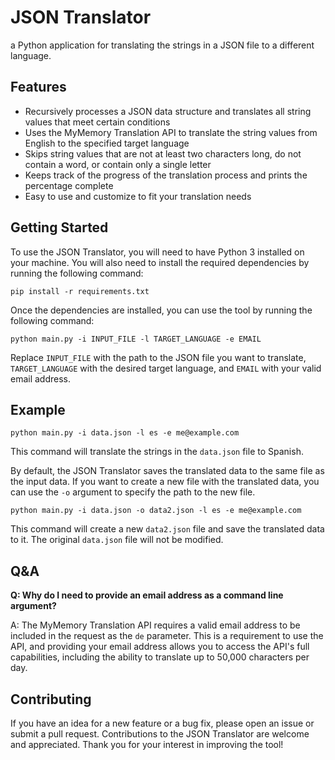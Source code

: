 # JSON Translator
a Python application for translating the strings in a JSON file to a different language.

## Features
- Recursively processes a JSON data structure and translates all string values that meet certain conditions
- Uses the MyMemory Translation API to translate the string values from English to the specified target language
- Skips string values that are not at least two characters long, do not contain a word, or contain only a single letter
- Keeps track of the progress of the translation process and prints the percentage complete
- Easy to use and customize to fit your translation needs

## Getting Started
To use the JSON Translator, you will need to have Python 3 installed on your machine. You will also need to install the required dependencies by running the following command:
```
pip install -r requirements.txt
```
Once the dependencies are installed, you can use the tool by running the following command:
```
python main.py -i INPUT_FILE -l TARGET_LANGUAGE -e EMAIL
```
Replace `INPUT_FILE` with the path to the JSON file you want to translate, `TARGET_LANGUAGE` with the desired target language, and `EMAIL` with your valid email address.

## Example
```
python main.py -i data.json -l es -e me@example.com
```
This command will translate the strings in the `data.json` file to Spanish.

By default, the JSON Translator saves the translated data to the same file as the input data. If you want to create a new file with the translated data, you can use the `-o` argument to specify the path to the new file.
```
python main.py -i data.json -o data2.json -l es -e me@example.com
```
This command will create a new `data2.json` file and save the translated data to it. The original `data.json` file will not be modified.

## Q&A
**Q: Why do I need to provide an email address as a command line argument?**

A: The MyMemory Translation API requires a valid email address to be included in the request as the `de` parameter. This is a requirement to use the API, and providing your email address allows you to access the API's full capabilities, including the ability to translate up to 50,000 characters per day.

## Contributing
If you have an idea for a new feature or a bug fix, please open an issue or submit a pull request. Contributions to the JSON Translator are welcome and appreciated. Thank you for your interest in improving the tool!
